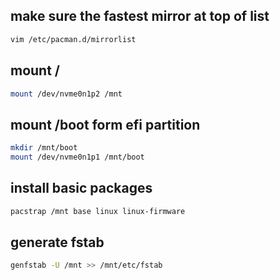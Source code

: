 ## make sure the fastest mirror at top of list
```bash
vim /etc/pacman.d/mirrorlist
```
## mount /
```bash
mount /dev/nvme0n1p2 /mnt
```
## mount /boot form efi partition
```bash
mkdir /mnt/boot
mount /dev/nvme0n1p1 /mnt/boot
```
## install basic packages
```bash
pacstrap /mnt base linux linux-firmware
```
## generate fstab
```bash
genfstab -U /mnt >> /mnt/etc/fstab

```
